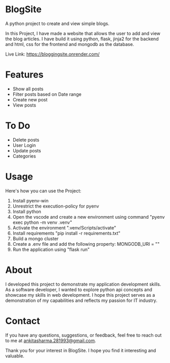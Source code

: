 # BlogSite
A python project to create and view simple blogs.

In this Project, I have made a website that allows the user to add and view the blog articles. I have build it using python, flask, jinja2 for the backend and html, css for the frontend and mongodb as the database.

Live Link: https://bloggingsite.onrender.com/

# Features
- Show all posts
- Filter posts based on Date range
- Create new post
- View posts

# To Do
- Delete posts
- User Login
- Update posts
- Categories

# Usage
Here's how you can use the Project:
1. Install pyenv-win
2. Unrestrict the execution-policy for pyenv
3. Install python
4. Open the vscode and create a new environment using command "pyenv exec python -m venv .venv"
5. Activate the environment ".venv/Scripts/activate"
6. Install requirements "pip install -r requirements.txt"
7. Build a mongo cluster
8. Create a .env file and add the following property: MONGODB_URI = "<path for your cluster>"
9. Run the application using "flask run"
  
# About
I developed this project to demonstrate my application development skills. As a software developer, I wanted to explore python api concepts and showcase my skills in web development. I hope this project serves as a demonstration of my capabilities and reflects my passion for IT industry.

# Contact
If you have any questions, suggestions, or feedback, feel free to reach out to me at ankitasharma.281993@gmail.com.

Thank you for your interest in BlogSite. I hope you find it interesting and valuable.
